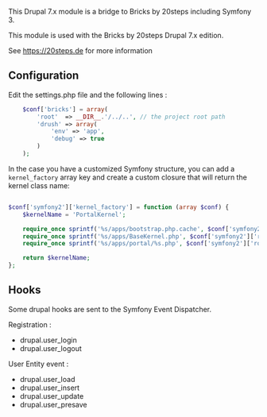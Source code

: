 This Drupal 7.x module is a bridge to Bricks by 20steps including Symfony 3.

This module is used with the Bricks by 20steps Drupal 7.x edition.

See https://20steps.de for more information

Configuration
-------------
Edit the settings.php file and the following lines :

```php
    $conf['bricks'] = array(
        'root'  => __DIR__.'/../..', // the project root path
        'drush' => array(
            'env' => 'app',
            'debug' => true
        )
    );
```

In the case you have a customized Symfony structure, you can add a `kernel_factory` array key and create a custom closure
that will return the kernel class name:

```php

$conf['symfony2']['kernel_factory'] = function (array $conf) {
    $kernelName = 'PortalKernel';

    require_once sprintf('%s/apps/bootstrap.php.cache', $conf['symfony2']['root']);
    require_once sprintf('%s/apps/BaseKernel.php', $conf['symfony2']['root']);
    require_once sprintf('%s/apps/portal/%s.php', $conf['symfony2']['root'], $kernelName);

    return $kernelName;
};
```

Hooks
-----

Some drupal hooks are sent to the Symfony Event Dispatcher.

Registration :
* drupal.user_login
* drupal.user_logout

User Entity event :
* drupal.user_load
* drupal.user_insert
* drupal.user_update
* drupal.user_presave
